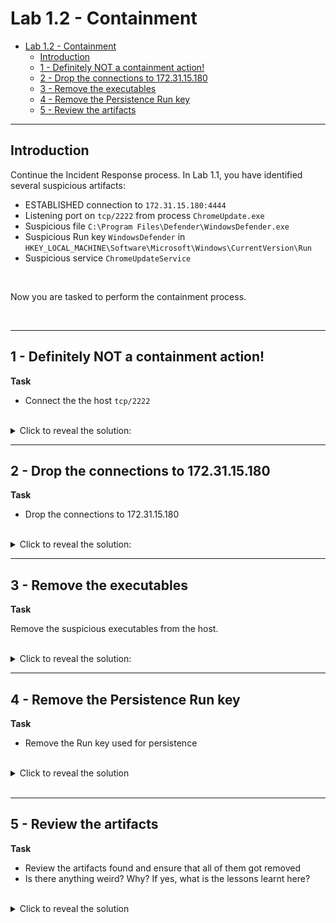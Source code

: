 # Lab 1.2 - Containment

- [Lab 1.2 - Containment](#lab-12---containment)
  - [Introduction](#introduction)
  - [1 - Definitely NOT a containment action!](#1---definitely-not-a-containment-action)
  - [2 - Drop the connections to 172.31.15.180](#2---drop-the-connections-to-1723115180)
  - [3 - Remove the executables](#3---remove-the-executables)
  - [4 - Remove the Persistence Run key](#4---remove-the-persistence-run-key)
  - [5 - Review the artifacts](#5---review-the-artifacts)

---

## Introduction

Continue the Incident Response process. In Lab 1.1, you have identified several suspicious artifacts:

- ESTABLISHED connection to `172.31.15.180:4444`
- Listening port on `tcp/2222` from process `ChromeUpdate.exe`
- Suspicious file `C:\Program Files\Defender\WindowsDefender.exe`
- Suspicious Run key `WindowsDefender` in `HKEY_LOCAL_MACHINE\Software\Microsoft\Windows\CurrentVersion\Run`
- Suspicious service `ChromeUpdateService`

<br/>

Now you are tasked to perform the containment process.

<br/>

---

## 1 - Definitely NOT a containment action!

**Task**

- Connect the the host `tcp/2222`

<br/>

<details>
  <summary>Click to reveal the solution:</summary>

  First launch `cmd.exe` and execute:   
  - `ubuntu2004`
  - `nc 127.0.0.1 2222`

  ![](images/lab-2-1-01-800xauto.png)

  - It returns a Windows command prompt
  - Backdoor reveals!
  - Perform some information gathering like `hostname`, `whoami` - SYSTEM privilege shell!

  <br/>

  Note that you shouldn't do it when during the containment! This may cause further damager to the infected host.

</details>

---

## 2 - Drop the connections to 172.31.15.180

**Task**

- Drop the connections to 172.31.15.180

<br/>

<details>
  <summary>Click to reveal the solution:</summary>

  Again let's find out the process IDs of the connection to `172.31.15.180`:

  - `netstat -ano | findstr "4444"`

  ![](images/lab-2-2-01-900xauto.png)

  - In this case, the PIDs are `3656`, `5384` and `3896`

  <br/>

  Then, terminate the process using `taskkill`:

  - `taskkill /F /PID 3656 && taskkill /F /PID 5384 && taskkill /F /PID 3896`
  - Note the PID may be different in your case

  ![](images/lab-2-2-02-1000xauto.png)

  <br/>

  Then check if there is any connection to `172.31.15.180` again:

  - `netstat -ano | findstr "4444"`

  ![](images/lab-2-2-03-1000xauto.png)

  - Now all of the connections to `172.31.15.180` have been dropped.

</details>

---

## 3 - Remove the executables

**Task**

Remove the suspicious executables from the host.

<br/>

<details>
  <summary>Click to reveal the solution:</summary>
  
  There are 2 suspicious executables:
  - `ChromeUpdate.exe`
  - `C:\Program Files\Defender\WindowsDefender.exe`
  
  <br/>

  Remember we have the service name `ChromeUpdateService` and we can check the Image Path:

  - `reg query "HKLM\System\CurrentControlSet\Services\ChromeUpdateService" /v "ImagePath"`

  ![](images/lab-2-2-04-1000xauto.png)

  - The **ImagePath** (`binpath`) of the service is `C:\ProgramData\Chrome\ChromeUpdate.exe`

  <br/>

  Before move on the remove them, let get the file hashes of the 2 executables:

  - `powershell -c "Get-FileHash -Algorithm MD5 C:\ProgramData\Chrome\ChromeUpdate.exe" && powershell -c "Get-FileHash -Algorithm SHA256 C:\ProgramData\Chrome\ChromeUpdate.exe"`
  - `powershell -c "Get-FileHash -Algorithm MD5 ""C:\Program Files\Defender\WindowsDefender.exe""" && powershell -c "Get-FileHash -Algorithm SHA256 ""C:\Program Files\Defender\WindowsDefender.exe"""`

  ![](images/lab-2-2-05-1000xauto.png)

  ![](images/lab-2-2-06-1000xauto.png)

  - `C:\ProgramData\Chrome\ChromeUpdate.exe`
    - MD5: E0FB946C00B140693E3CF5DE258C22A1
    - SHA256: BE4211FE5C1A19FF393A2BCFA21DAD8D0A687663263A63789552BDA446D9421B
  
  - `C:\Program Files\Defender\WindowsDefender.exe`
    - MD5: 7F51F9CBF3E8CF0A304732527A8DB4FC
    - SHA256: C5BA8F1AF4DB1C4815DE5E2FBD5CC3D76D73E113F7E156CDE687F9F84F27BAB2

  <br/>

  Now try to delete the suspicious executables:

  - `del "C:\Program Files\Defender\WindowsDefender.exe"`
  - `del C:\ProgramData\Chrome\ChromeUpdate.exe`

  ![](images/lab-2-2-07-1000xauto.png)

  ![](images/lab-2-2-08-1000xauto.png)

  <br/>

</details>

---

## 4 - Remove the Persistence Run key

**Task**

- Remove the Run key used for persistence

<br/>

<details>
  <summary>Click to reveal the solution</summary>

  Remember we have identified the persistence key `WindowsDefender` in `HKEY_LOCAL_MACHINE\Software\Microsoft\Windows\CurrentVersion\Run`.

  Use the following command to delete the registry key:

  - `reg delete HKEY_LOCAL_MACHINE\Software\Microsoft\Windows\CurrentVersion\Run /v WindowsDefender`

  ![](images/lab-2-2-09-1000xauto.png)
  
</details>

<br/>

---

## 5 - Review the artifacts

**Task**

- Review the artifacts found and ensure that all of them got removed
- Is there anything weird? Why? If yes, what is the lessons learnt here?

<br/>

<details>
  <summary>Click to reveal the solution</summary>

  This part this similar to lab 1. Here are the commands that you may use:

  - `netstat -ano | findstr 4444`
  - `reg query HKEY_LOCAL_MACHINE\Software\Microsoft\Windows\CurrentVersion\Run`
  - `sc query ChromeUpdateService`
  - `dir C:\Program Files\Defender\`
  - `dir C:\ProgramData\Chrome\`

  ![](images/lab-2-2-10-1000xauto.png)

  <br/>

  As you can notice, the removed executables come back! To see how they come back, let's dig into the event logs.

  Launch **Event Viewer** and filter EventID `11` (Sysmon - FileCreate) - you can find Sysmon logs in `Event Viewer/Applciations and Services Logs/Microsoft/Windows/Sysmon/operational`.

  ![](images/lab-2-2-11.png)

  Checking the event logs, you will find the following 2 related to the suspicious executables:

  ![](images/lab-2-2-12-1200xauto.png)

  ![](images/lab-2-2-13-1200xauto.png)

  <br/>

  Take the process ID `2620` as an example. Let's filter out EventID `1` (Sysmon - Process Create). Check each log entry and you will find the following:

  ![](images/lab-2-2-14-1200xauto.png)

  - The execution of `certutil` is as a result of an encoded PowerShell script.

  <br/>

  Let's find the what is **ParentProcessId** `1868`:

  ![](images/lab-2-2-15-1200xauto.png)

  <br/>

  Further find what is **ParentProcessId** `5136`:

  ![](images/lab-2-2-16-1200xauto.png)

  - The ParentProcess is `svchost.exe`, and if you look at the command line argument - `-k netsvcs -p -s Schedule`
  - Not familiar with it? Just Google!
  - https://nasbench.medium.com/a-deep-dive-into-windows-scheduled-tasks-and-the-processes-running-them-218d1eed4cce
  - This is in fact related to **scheduled task**!
  
  <br/>

  Let's open **Task Schedular** and have a look at the **Task Scheduler Library** - you will find a task called `HealthChecker`:

  ![](images/lab-2-2-17-1500xauto.png)

  - So that's how the suspicious keeps coming back!
  - To contain, we have a couple of things to do:

  1. Remove the Schedule Task `HealthChecker`
  2. On firewall, block the IP behind `windowsdefender.com` (Extra mile exercise - how this work??)
  3. Remove the BAT file

  <br/>

  A key takeaway of this exercise is that - it is common that we miss things in an incident. It is important to find all of the persistence method and do root cause analysis to identify how the attacker compromise in the first place. Otherwise, even after the incident, you are likely to be compromised again!

  <br/>
  
</details>